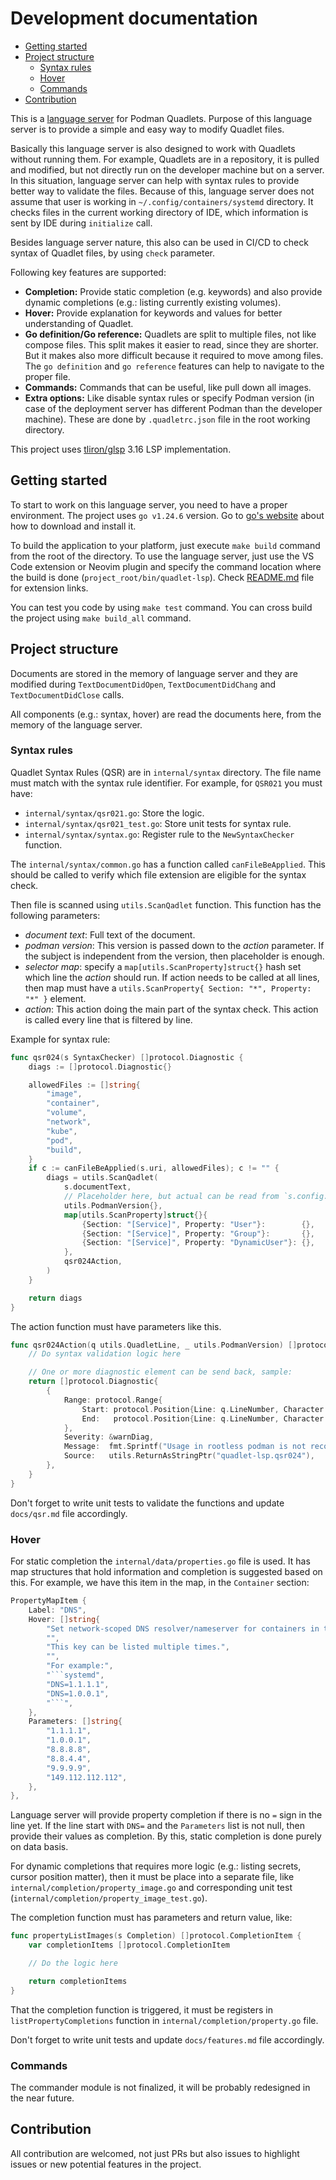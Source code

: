 # Development documentation

<!-- toc -->

- [Getting started](#getting-started)
- [Project structure](#project-structure)
    * [Syntax rules](#syntax-rules)
    * [Hover](#hover)
    * [Commands](#commands)
- [Contribution](#contribution)

<!-- tocstop -->

This is a
[language server](https://microsoft.github.io/language-server-protocol/overviews/lsp/overview/)
for Podman Quadlets. Purpose of this language server is to provide a simple and
easy way to modify Quadlet files.

Basically this language server is also designed to work with Quadlets without
running them. For example, Quadlets are in a repository, it is pulled and
modified, but not directly run on the developer machine but on a server. In this
situation, language server can help with syntax rules to provide better way to
validate the files. Because of this, language server does not assume that user
is working in `~/.config/containers/systemd` directory. It checks files in the
current working directory of IDE, which information is sent by IDE during
`initialize` call.

Besides language server nature, this also can be used in CI/CD to check syntax
of Quadlet files, by using `check` parameter.

Following key features are supported:

- **Completion:** Provide static completion (e.g. keywords) and also provide
  dynamic completions (e.g.: listing currently existing volumes).
- **Hover:** Provide explanation for keywords and values for better
  understanding of Quadlet.
- **Go definition/Go reference:** Quadlets are split to multiple files, not like
  compose files. This split makes it easier to read, since they are shorter. But
  it makes also more difficult because it required to move among files. The
  `go definition` and `go reference` features can help to navigate to the proper
  file.
- **Commands:** Commands that can be useful, like pull down all images.
- **Extra options:** Like disable syntax rules or specify Podman version (in
  case of the deployment server has different Podman than the developer
  machine). These are done by `.quadletrc.json` file in the root working
  directory.

This project uses [tliron/glsp](https://github.com/tliron/glsp) 3.16 LSP
implementation.

## Getting started

To start to work on this language server, you need to have a proper environment.
The project uses `go v1.24.6` version. Go to [go's website](https://go.dev/dl/)
about how to download and install it.

To build the application to your platform, just execute `make build` command
from the root of the directory. To use the language server, just use the VS Code
extension or Neovim plugin and specify the command location where the build is
done (`project_root/bin/quadlet-lsp`). Check [README.md](../README.md) file for
extension links.

You can test you code by using `make test` command. You can cross build the
project using `make build_all` command.

## Project structure

Documents are stored in the memory of language server and they are modified
during `TextDocumentDidOpen`, `TextDocumentDidChang` and `TextDocumentDidClose`
calls.

All components (e.g.: syntax, hover) are read the documents here, from the
memory of the language server.

### Syntax rules

Quadlet Syntax Rules (QSR) are in `internal/syntax` directory. The file name
must match with the syntax rule identifier. For example, for `QSR021` you must
have:

- `internal/syntax/qsr021.go`: Store the logic.
- `internal/syntax/qsr021_test.go`: Store unit tests for syntax rule.
- `internal/syntax/syntax.go`: Register rule to the `NewSyntaxChecker` function.

The `internal/syntax/common.go` has a function called `canFileBeApplied`. This
should be called to verify which file extension are eligible for the syntax
check.

Then file is scanned using `utils.ScanQadlet` function. This function has the
following parameters:

- _document text_: Full text of the document.
- _podman version_: This version is passed down to the _action_ parameter. If
  the subject is independent from the version, then placeholder is enough.
- _selector map_: specify a `map[utils.ScanProperty]struct{}` hash set which
  line the _action_ should run. If action needs to be called at all lines, then
  map must have a `utils.ScanProperty{ Section: "*", Property: "*" }` element.
- _action_: This action doing the main part of the syntax check. This action is
  called every line that is filtered by line.

Example for syntax rule:

```go
func qsr024(s SyntaxChecker) []protocol.Diagnostic {
    diags := []protocol.Diagnostic{}

    allowedFiles := []string{
        "image",
        "container",
        "volume",
        "network",
        "kube",
        "pod",
        "build",
    }
    if c := canFileBeApplied(s.uri, allowedFiles); c != "" {
        diags = utils.ScanQadlet(
            s.documentText,
            // Placeholder here, but actual can be read from `s.config.Podman`
            utils.PodmanVersion{},
            map[utils.ScanProperty]struct{}{
                {Section: "[Service]", Property: "User"}:        {},
                {Section: "[Service]", Property: "Group"}:       {},
                {Section: "[Service]", Property: "DynamicUser"}: {},
            },
            qsr024Action,
        )
    }

    return diags
}
```

The action function must have parameters like this.

```go
func qsr024Action(q utils.QuadletLine, _ utils.PodmanVersion) []protocol.Diagnostic {
    // Do syntax validation logic here

    // One or more diagnostic element can be send back, sample:
    return []protocol.Diagnostic{
        {
            Range: protocol.Range{
                Start: protocol.Position{Line: q.LineNumber, Character: 0},
                End:   protocol.Position{Line: q.LineNumber, Character: q.Length},
            },
            Severity: &warnDiag,
            Message:  fmt.Sprintf("Usage in rootless podman is not recommended: %s.%s", "Service", q.Property),
            Source:   utils.ReturnAsStringPtr("quadlet-lsp.qsr024"),
        },
    }
}
```

Don't forget to write unit tests to validate the functions and update
`docs/qsr.md` file accordingly.

### Hover

For static completion the `internal/data/properties.go` file is used. It has map
structures that hold information and completion is suggested based on this. For
example, we have this item in the map, in the `Container` section:

````go
PropertyMapItem {
    Label: "DNS",
    Hover: []string{
        "Set network-scoped DNS resolver/nameserver for containers in this network.",
        "",
        "This key can be listed multiple times.",
        "",
        "For example:",
        "```systemd",
        "DNS=1.1.1.1",
        "DNS=1.0.0.1",
        "```",
    },
    Parameters: []string{
        "1.1.1.1",
        "1.0.0.1",
        "8.8.8.8",
        "8.8.4.4",
        "9.9.9.9",
        "149.112.112.112",
    },
},
````

Language server will provide property completion if there is no `=` sign in the
line yet. If the line start with `DNS=` and the `Parameters` list is not null,
then provide their values as completion. By this, static completion is done
purely on data basis.

For dynamic completions that requires more logic (e.g.: listing secrets, cursor
position matter), then it must be place into a separate file, like
`internal/completion/property_image.go` and corresponding unit test
(`internal/completion/property_image_test.go`).

The completion function must has parameters and return value, like:

```go
func propertyListImages(s Completion) []protocol.CompletionItem {
    var completionItems []protocol.CompletionItem

    // Do the logic here

    return completionItems
}
```

That the completion function is triggered, it must be registers in
`listPropertyCompletions` function in `internal/completion/property.go` file.

Don't forget to write unit tests and update `docs/features.md` file accordingly.

### Commands

The commander module is not finalized, it will be probably redesigned in the
near future.

## Contribution

All contribution are welcomed, not just PRs but also issues to highlight issues
or new potential features in the project.
